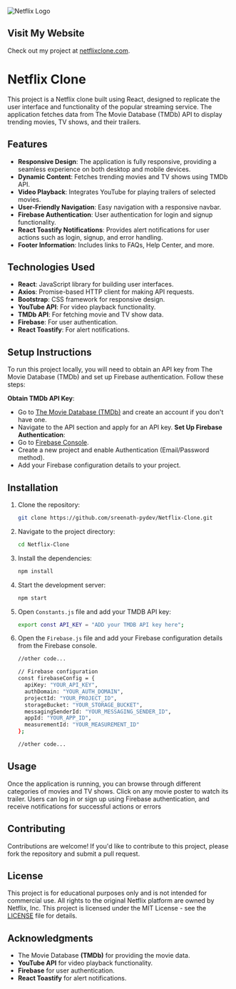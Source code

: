 

![Netflix Logo](https://upload.wikimedia.org/wikipedia/commons/0/08/Netflix_2015_logo.svg)

## Visit My Website
Check out my project at [netflixclone.com](http://netflix-clone-bucket-s3.s3-website.eu-north-1.amazonaws.com).
# Netflix Clone
This project is a Netflix clone built using React, designed to replicate the user interface and functionality of the popular streaming service. The application fetches data from The Movie Database (TMDb) API to display trending movies, TV shows, and their trailers.

## Features

- **Responsive Design**: The application is fully responsive, providing a seamless experience on both desktop and mobile devices.
- **Dynamic Content**: Fetches trending movies and TV shows using TMDb API.
- **Video Playback**: Integrates YouTube for playing trailers of selected movies.
- **User-Friendly Navigation**: Easy navigation with a responsive navbar.
- **Firebase Authentication**: User authentication for login and signup functionality.
- **React Toastify Notifications**: Provides alert notifications for user actions such as login, signup, and error handling.
- **Footer Information**: Includes links to FAQs, Help Center, and more.

## Technologies Used

- **React**: JavaScript library for building user interfaces.
- **Axios**: Promise-based HTTP client for making API requests.
- **Bootstrap**: CSS framework for responsive design.
- **YouTube API**: For video playback functionality.
- **TMDb API**: For fetching movie and TV show data.
- **Firebase**: For user authentication.
- **React Toastify**: For alert notifications.
  
## Setup Instructions

To run this project locally, you will need to obtain an API key from The Movie Database (TMDb) and set up Firebase authentication. Follow these steps:

 **Obtain TMDb API Key**:
   - Go to [The Movie Database (TMDb)](https://www.themoviedb.org/) and create an account if you don't have one.
   - Navigate to the API section and apply for an API key.
**Set Up Firebase Authentication**:
   - Go to [Firebase Console](https://console.firebase.google.com/u/0/).
   - Create a new project and enable Authentication (Email/Password method).
   - Add your Firebase configuration details to your project.
## Installation

1. Clone the repository:
   ```bash
   git clone https://github.com/sreenath-pydev/Netflix-Clone.git
2. Navigate to the project directory:
   ```bash
   cd Netflix-Clone

3. Install the dependencies:
   ```bash
   npm install


4. Start the development server:
   ```bash
   npm start
5. Open `Constants.js` file and add your TMDB API key:
   ```bash
   export const API_KEY = "ADD your TMDB API key here";
6. Open the `Firebase.js` file and add your Firebase configuration details from the Firebase console.
   ```bash
   //other code...
   
   // Firebase configuration
   const firebaseConfig = {
     apiKey: "YOUR_API_KEY",
     authDomain: "YOUR_AUTH_DOMAIN",
     projectId: "YOUR_PROJECT_ID",
     storageBucket: "YOUR_STORAGE_BUCKET",
     messagingSenderId: "YOUR_MESSAGING_SENDER_ID",
     appId: "YOUR_APP_ID",
     measurementId: "YOUR_MEASUREMENT_ID"
   };
   
   //other code...
## Usage
Once the application is running, you can browse through different categories of movies and TV shows. Click on any movie poster to watch its trailer. Users can log in or sign up using Firebase authentication, and receive notifications for successful actions or errors
## Contributing
Contributions are welcome! If you'd like to contribute to this project, please fork the repository and submit a pull request.
## License
This project is for educational purposes only and is not intended for commercial use. All rights to the original Netflix platform are owned by Netflix, Inc.
This project is licensed under the MIT License - see the [LICENSE](LICENSE) file for details.
## Acknowledgments
- The Movie Database **(TMDb)** for providing the movie data.
- **YouTube API** for video playback functionality.
- **Firebase** for user authentication.
- **React Toastify** for alert notifications.
